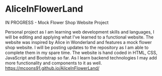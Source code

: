 # AliceInFlowerLand
IN PROGRESS - Mock Flower Shop Website Project

Personal project as I am learning web development skills and languages, I will be editing and applying what I've learned to a functional website. The website was inspired by Alice in Wonderland and features a mock flower shop website. I will be posting updates to the repository as I am able to complete them in my spare time. The website is hand coded in HTML, CSS, JavaScript and Bootstrap so far. As I learn backend technologies I may add  more functionality and components to it as well. https://mcoons91.github.io/AliceInFlowerLand/
